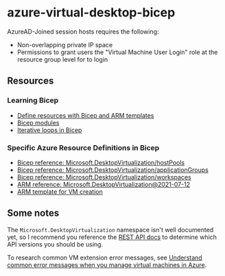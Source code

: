 # azure-virtual-desktop-bicep

AzureAD-Joined session hosts requires the following:
- Non-overlapping private IP space
- Permissions to grant users the "Virtual Machine User Login" role at the resource group level for to login

## Resources

### Learning Bicep

- [Define resources with Bicep and ARM templates](https://docs.microsoft.com/azure/templates)
- [Bicep modules](https://docs.microsoft.com/azure/azure-resource-manager/templates/bicep-modules)
- [Iterative loops in Bicep](https://docs.microsoft.com/azure/azure-resource-manager/bicep/loop-resources#resource-iteration-with-condition)

### Specific Azure Resource Definitions in Bicep

- [Bicep reference: Microsoft.DesktopVirtualization/hostPools](https://docs.microsoft.com/azure/templates/microsoft.desktopvirtualization/hostpools?tabs=bicep)
- [Bicep reference: Microsoft.DesktopVirtualization/applicationGroups](https://docs.microsoft.com/azure/templates/microsoft.desktopvirtualization/applicationgroups?tabs=bicep)
- [Bicep reference: Microsoft.DesktopVirtualization/workspaces](https://docs.microsoft.com/azure/templates/microsoft.desktopvirtualization/workspaces?tabs=bicep)
- [ARM reference: Microsoft.DesktopVirtualization@2021-07-12](https://github.com/Azure/bicep-types-az/blob/main/generated/desktopvirtualization/microsoft.desktopvirtualization/2021-07-12/types.md)
- [ARM template for VM creation](https://wvdportalstorageblob.blob.core.windows.net/galleryartifacts/armtemplates/Hostpool_12-9-2021/nestedTemplates/managedDisks-galleryvm.json)

## Some notes

The `Microsoft.DesktopVirtualization` namespace isn't well documented yet, so I recommend you reference the [REST API docs](https://docs.microsoft.com/rest/api/desktopvirtualization/) to determine which API versions you should be using.

To research common VM extension error messages, see [Understand common error messages when you manage virtual machines in Azure](https://docs.microsoft.com/troubleshoot/azure/virtual-machines/error-messages).
